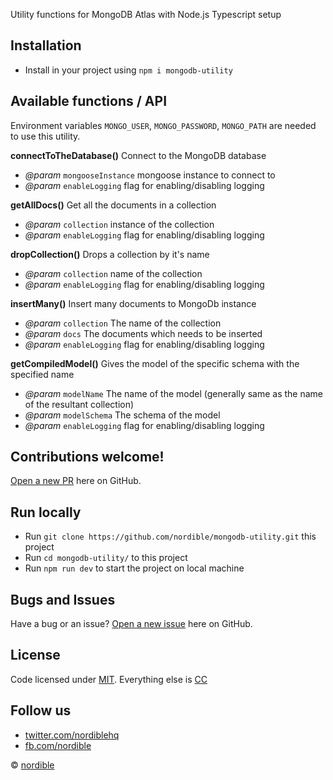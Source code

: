 Utility functions for MongoDB Atlas with Node.js Typescript setup

## Installation
 
 - Install in your project using `npm i mongodb-utility`

## Available functions / API

Environment variables `MONGO_USER`, `MONGO_PASSWORD`, `MONGO_PATH` are needed to use this utility.

**connectToTheDatabase()**
Connect to the MongoDB database
- *@param* `mongooseInstance` mongoose instance to connect to
- *@param* `enableLogging` flag for enabling/disabling logging

**getAllDocs()**
Get all the documents in a collection
- *@param* `collection` instance of the collection
- *@param* `enableLogging` flag for enabling/disabling logging

**dropCollection()**
Drops a collection by it's name
- *@param* `collection` name of the collection
- *@param* `enableLogging` flag for enabling/disabling logging

**insertMany()**
Insert many documents to MongoDb instance
- *@param* `collection` The name of the collection
- *@param* `docs` The documents which needs to be inserted
- *@param* `enableLogging` flag for enabling/disabling logging

**getCompiledModel()**
Gives the model of the specific schema with the specified name
- *@param* `modelName` The name of the model (generally same as the name of the resultant collection)
- *@param* `modelSchema` The schema of the model
- *@param* `enableLogging` flag for enabling/disabling logging

## Contributions welcome!

[Open a new PR](https://github.com/nordible/mongodb-utility/pulls) here on GitHub.

## Run locally
- Run `git clone https://github.com/nordible/mongodb-utility.git` this project
- Run `cd mongodb-utility/` to this project
- Run `npm run dev` to start the project on local machine

## Bugs and Issues

Have a bug or an issue? [Open a new issue](https://github.com/nordible/mongodb-utility/issues) here on GitHub.

## License

Code licensed under [MIT](https://opensource.org/licenses/MIT). Everything else is [CC](http://creativecommons.org/)

## Follow us

* [twitter.com/nordiblehq](https://twitter.com/nordiblehq)
* [fb.com/nordible](https://www.facebook.com/nordible)

&copy; [nordible](https://nordible.com/)

